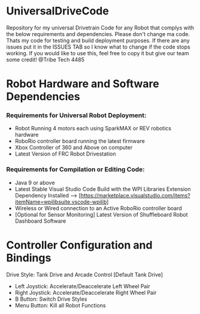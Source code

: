 # UniversalDriveCode
Repository for my universal Drivetrain Code for any Robot that complys with the below requirements and dependencies. Please don't change ma code. Thats my code for testing and build deployment purposes. If there are any issues put it in the ISSUES TAB so I know what to change if the code stops working. If you would like to use this, feel free to copy it but give our team some credit! @Tribe Tech 4485

# Robot Hardware and Software Dependencies

### Requirements for Universal Robot Deployment:

- Robot Running 4 motors each using SparkMAX or REV robotics hardware
- RoboRio controller board running the latest firmware
- Xbox Controller of 360 and Above on computer
- Latest Version of FRC Robot Drivestation

### Requirements for Compilation or Editing Code:

- Java 9 or above
- Latest Stable Visual Studio Code Build with the WPI Libraries Extension Dependency Installed --> [https://marketplace.visualstudio.com/items?itemName=wpilibsuite.vscode-wpilib]
- Wireless or Wired connection to an Active RoboRio controller board
- [Optional for Sensor Monitoring] Latest Version of Shuffleboard Robot Dashboard Software

# Controller Configuration and Bindings

Drive Style: Tank Drive and Arcade Control [Default Tank Drive]

- Left Joystick: Accelerate/Deaccelerate Left Wheel Pair
- Right Joystick: Accelerate/Deaccelerate Right Wheel Pair
- B Button: Switch Drive Styles
- Menu Button: Kill all Robot Functions
